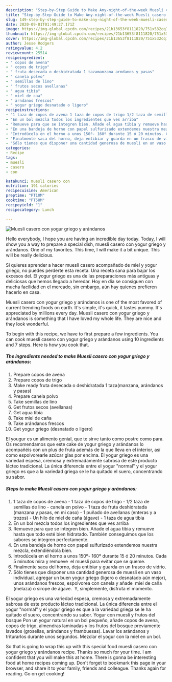 ```yaml
---
description: "Step-by-Step Guide to Make Any-night-of-the-week Muesli casero con yogur griego y arándanos"
title: "Step-by-Step Guide to Make Any-night-of-the-week Muesli casero con yogur griego y arándanos"
slug: 149-step-by-step-guide-to-make-any-night-of-the-week-muesli-casero-con-yogur-griego-y-arandanos
date: 2020-09-01T01:49:27.171Z
image: https://img-global.cpcdn.com/recipes/21b13653f8111820/751x532cq70/muesli-casero-con-yogur-griego-y-arandanos-foto-principal.jpg
thumbnail: https://img-global.cpcdn.com/recipes/21b13653f8111820/751x532cq70/muesli-casero-con-yogur-griego-y-arandanos-foto-principal.jpg
cover: https://img-global.cpcdn.com/recipes/21b13653f8111820/751x532cq70/muesli-casero-con-yogur-griego-y-arandanos-foto-principal.jpg
author: Jesse Rodgers
ratingvalue: 4.2
reviewcount: 25514
recipeingredient:
- " copos de avena"
- " copos de trigo"
- " fruta desecada o deshidratada 1 tazamanzana arndanos y pasas"
- " canela polvo"
- " semillas de lino"
- " frutos secos avellanas"
- " agua tibia"
- " miel de caa"
- " arndanos frescos"
- " yogur griego desnatado o ligero"
recipeinstructions:
- "1 taza de copos de avena 1 taza de copos de trigo 1/2 taza de semillas de lino canela en polvo 1 taza de fruta deshidratada (manzana y pasas, en mi caso) 1 puñado de avellanas (enteras y a trozos) Un hilo de miel de caña (ágave) 1 taza de agua tibia"
- "En un bol mezcla todos los ingredientes que ves arriba"
- "Remueve para que se integren bien. Añade el agua tibia y remueve hasta que todo esté bien hidratado. También conseguimos que los sabores se integren perfectamente."
- "En una bandeja de horno con papel sulfurizado extendemos nuestra mezcla, extendiéndola bien."
- "Introdúcela en el horno a unos 150º- 160º durante 15 ó 20 minutos. Cada 5 minutos mira y remueve  el muesli para evitar que se queme."
- "Finalmente saca del horno, deja entibiar y guarda en un frasco de vidrio."
- "Sólo tienes que disponer una cantidad generosa de muesli en un vaso individual, agregar un buen yogur griego (ligero o desnatado aún mejor), unos arándanos frescos, espolvorea con canela y añade  miel de caña (melaza) o sirope de ágave.  Y, simplemente, disfruta el momento."
categories:
- Recipe
tags:
- muesli
- casero
- con

katakunci: muesli casero con 
nutrition: 191 calories
recipecuisine: American
preptime: "PT10M"
cooktime: "PT58M"
recipeyield: "1"
recipecategory: Lunch

---
```



![Muesli casero con yogur griego y arándanos](https://img-global.cpcdn.com/recipes/21b13653f8111820/751x532cq70/muesli-casero-con-yogur-griego-y-arandanos-foto-principal.jpg)

Hello everybody, I hope you are having an incredible day today. Today, I will show you a way to prepare a special dish, muesli casero con yogur griego y arándanos. One of my favorites. This time, I will make it a bit unique. This will be really delicious.

Si quieres aprender a hacer muesli casero acompañado de miel y yogur griego, no puedes perderte esta receta. Una receta sana para bajar los excesos del. El yogur griego es una de las preparaciones más antiguas y deliciosas que hemos llegado a heredar. Hoy en día se consiguen con mucha facilidad en el mercado, sin embargo, aún hay quienes prefieren hacerlo en casa.

Muesli casero con yogur griego y arándanos is one of the most favored of current trending foods on earth. It's simple, it's quick, it tastes yummy. It's appreciated by millions every day. Muesli casero con yogur griego y arándanos is something that I have loved my whole life. They are nice and they look wonderful.


To begin with this recipe, we have to first prepare a few ingredients. You can cook muesli casero con yogur griego y arándanos using 10 ingredients and 7 steps. Here is how you cook that.

<!--inarticleads1-->

##### The ingredients needed to make Muesli casero con yogur griego y arándanos:

1. Prepare  copos de avena
1. Prepare  copos de trigo
1. Make ready  fruta desecada o deshidratada 1 taza(manzana, arándanos y pasas)
1. Prepare  canela polvo
1. Take  semillas de lino
1. Get  frutos secos (avellanas)
1. Get  agua tibia
1. Take  miel de caña
1. Take  arándanos frescos
1. Get  yogur griego (desnatado o ligero)


El yougur es un alimento genial, que te sirve tanto como postre como para. Os recomendamos que este cake de yogur griego y arándanos lo acompañéis con un plus de fruta además de la que lleva en el interior, así como espolvorearle azúcar glas por encima. El yogur griego es una variedad espesa, cremosa y extremadamente sabrosa de este producto lácteo tradicional. La única diferencia entre el yogur &#34;normal&#34; y el yogur griego es que a la variedad griega se le ha quitado el suero, concentrando su sabor. 

<!--inarticleads2-->

##### Steps to make Muesli casero con yogur griego y arándanos:

1. 1 taza de copos de avena - 1 taza de copos de trigo - 1/2 taza de semillas de lino - canela en polvo - 1 taza de fruta deshidratada (manzana y pasas, en mi caso) - 1 puñado de avellanas (enteras y a trozos) - Un hilo de miel de caña (ágave) - 1 taza de agua tibia
1. En un bol mezcla todos los ingredientes que ves arriba
1. Remueve para que se integren bien. Añade el agua tibia y remueve hasta que todo esté bien hidratado. También conseguimos que los sabores se integren perfectamente.
1. En una bandeja de horno con papel sulfurizado extendemos nuestra mezcla, extendiéndola bien.
1. Introdúcela en el horno a unos 150º- 160º durante 15 ó 20 minutos. Cada 5 minutos mira y remueve  el muesli para evitar que se queme.
1. Finalmente saca del horno, deja entibiar y guarda en un frasco de vidrio.
1. Sólo tienes que disponer una cantidad generosa de muesli en un vaso individual, agregar un buen yogur griego (ligero o desnatado aún mejor), unos arándanos frescos, espolvorea con canela y añade  miel de caña (melaza) o sirope de ágave.  Y, simplemente, disfruta el momento.


El yogur griego es una variedad espesa, cremosa y extremadamente sabrosa de este producto lácteo tradicional. La única diferencia entre el yogur &#34;normal&#34; y el yogur griego es que a la variedad griega se le ha quitado el suero, concentrando su sabor. Yogur con muesli y frutos del bosque Pon un yogur natural en un bol pequeño, añade copos de avena, copos de trigo, almendras laminadas y los frutos del bosque previamente lavados (grosellas, arándanos y frambuesas). Lavar los arándanos y triturarlos durante unos segundos. Mezclar el yogur con la miel en un bol. 

So that is going to wrap this up with this special food muesli casero con yogur griego y arándanos recipe. Thanks so much for your time. I am confident that you will make this at home. There is gonna be interesting food at home recipes coming up. Don't forget to bookmark this page in your browser, and share it to your family, friends and colleague. Thanks again for reading. Go on get cooking!
